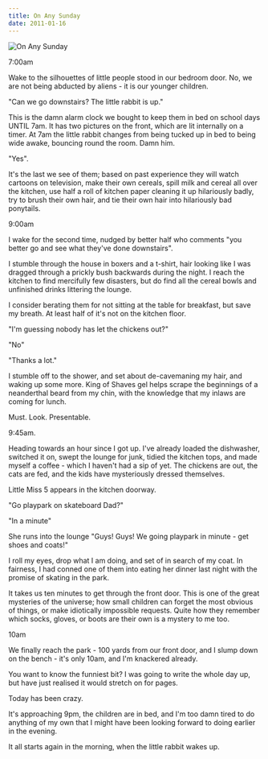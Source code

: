 ```yaml
---
title: On Any Sunday
date: 2011-01-16
---
```


![On Any Sunday](https://source.unsplash.com/qTpc0Vj4YoE/1600x900)

7:00am

Wake to the silhouettes of little people stood in our bedroom door. No, we are not being abducted by aliens - it is our younger children.

"Can we go downstairs? The little rabbit is up."

This is the damn alarm clock we bought to keep them in bed on school days UNTIL 7am. It has two pictures on the front, which are lit internally on a timer. At 7am the little rabbit changes from being tucked up in bed to being wide awake, bouncing round the room. Damn him.

"Yes".

It's the last we see of them; based on past experience they will watch cartoons on television, make their own cereals, spill milk and cereal all over the kitchen, use half a roll of kitchen paper cleaning it up hilariously badly, try to brush their own hair, and tie their own hair into hilariously bad ponytails.

9:00am

I wake for the second time, nudged by better half who comments "you better go and see what they've done downstairs".

I stumble through the house in boxers and a t-shirt, hair looking like I was dragged through a prickly bush backwards during the night. I reach the kitchen to find mercifully few disasters, but do find all the cereal bowls and unfinished drinks littering the lounge.

I consider berating them for not sitting at the table for breakfast, but save my breath. At least half of it's not on the kitchen floor.

"I'm guessing nobody has let the chickens out?"

"No"

"Thanks a lot."

I stumble off to the shower, and set about de-cavemaning my hair, and waking up some more. King of Shaves gel helps scrape the beginnings of a neanderthal beard from my chin, with the knowledge that my inlaws are coming for lunch.

Must. Look. Presentable.

9:45am.

Heading towards an hour since I got up. I've already loaded the dishwasher, switched it on, swept the lounge for junk, tidied the kitchen tops, and made myself a coffee - which I haven't had a sip of yet. The chickens are out, the cats are fed, and the kids have mysteriously dressed themselves.

Little Miss 5 appears in the kitchen doorway.

"Go playpark on skateboard Dad?"

"In a minute"

She runs into the lounge "Guys! Guys! We going playpark in minute - get shoes and coats!"

I roll my eyes, drop what I am doing, and set of in search of my coat. In fairness, I had conned one of them into eating her dinner last night with the promise of skating in the park.

It takes us ten minutes to get through the front door. This is one of the great mysteries of the universe; how small children can forget the most obvious of things, or make idiotically impossible requests. Quite how they remember which socks, gloves, or boots are their own is a mystery to me too.

10am

We finally reach the park - 100 yards from our front door, and I slump down on the bench - it's only 10am, and I'm knackered already.

You want to know the funniest bit? I was going to write the whole day up, but have just realised it would stretch on for pages.

Today has been crazy.

It's approaching 9pm, the children are in bed, and I'm too damn tired to do anything of my own that I might have been looking forward to doing earlier in the evening.

It all starts again in the morning, when the little rabbit wakes up.